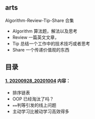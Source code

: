 ## arts

Algorithm-Review-Tip-Share 合集

- Algorithm 算法题，解法以及思考
- Review 一篇英文文章，
- Tip 总结一个工作中的技术技巧或者思考
- Share 一个传递价值观的东西

## 目录

#### [1. 20200928_20201004](./20200928_20201004.md) 内容：

- 排序链表
- OOP 已经淘汰了吗？
- `==`判等引发的线上问题
- 主动学习比被动学习高效得多

